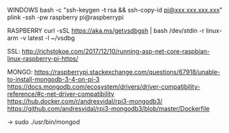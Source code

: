 WINDOWS
	bash -c "ssh-keygen -t rsa && ssh-copy-id pi@xxx.xxx.xxx.xxx"
	plink -ssh -pw raspberry pi@raspberrypi
	
RASPBERRY
	curl -sSL https://aka.ms/getvsdbgsh | bash /dev/stdin -r linux-arm -v latest -l ~/vsdbg
	
SSL: 
http://richstokoe.com/2017/12/10/running-asp-net-core-raspbian-linux-raspberry-pi-https/

MONGO:
https://raspberrypi.stackexchange.com/questions/67918/unable-to-install-mongodb-3-4-on-pi-3 
https://docs.mongodb.com/ecosystem/drivers/driver-compatibility-reference/#c-net-driver-compatibility
https://hub.docker.com/r/andresvidal/rpi3-mongodb3/
https://github.com/andresvidal/rpi3-mongodb3/blob/master/Dockerfile

-> sudo ./usr/bin/mongod